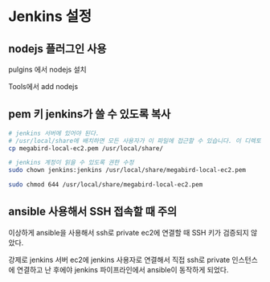 # Jenkins 설정 

## nodejs 플러그인 사용

pulgins 에서 nodejs 설치 

Tools에서 add nodejs

## pem 키 jenkins가 쓸 수 있도록 복사
```sh
# jenkins 서버에 있어야 된다.
# /usr/local/share에 배치하면 모든 사용자가 이 파일에 접근할 수 있습니다. 이 디렉토리는 여러 사용자가 공유할 수 있는 데이터를 저장하는 중앙 위치로 사용되며, 시스템에 특정되지 않은 데이터(예: PEM 키)를 저장하는 데 적합
cp megabird-local-ec2.pem /usr/local/share/

# jenkins 계정이 읽을 수 있도록 권한 수정
sudo chown jenkins:jenkins /usr/local/share/megabird-local-ec2.pem

sudo chmod 644 /usr/local/share/megabird-local-ec2.pem
```

## ansible 사용해서 SSH 접속할 때 주의 
이상하게 ansible을 사용해서 ssh로 private ec2에 연결할 때 SSH 키가 검증되지 않았다. 

강제로 jenkins 서버 ec2에 jenkins 사용자로 연결해서 직접 ssh로 private 인스턴스에 연결하고 난 후에야 jenkins 파이프라인에서 ansible이 동작하게 되었다.

